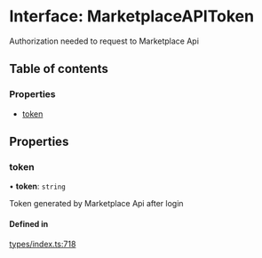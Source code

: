# Interface: MarketplaceAPIToken

Authorization needed to request to Marketplace Api

## Table of contents

### Properties

- [token](MarketplaceAPIToken.md#token)

## Properties

### token

• **token**: `string`

Token generated by Marketplace Api after login

#### Defined in

[types/index.ts:718](https://github.com/nevermined-io/react-components/blob/0b67473/catalog/src/types/index.ts#L718)
